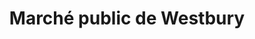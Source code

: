 ---
title: "Marché public de Westbury"
url: /westbury/marche-public-de-westbury/
shop: Gemüse & Obst
---